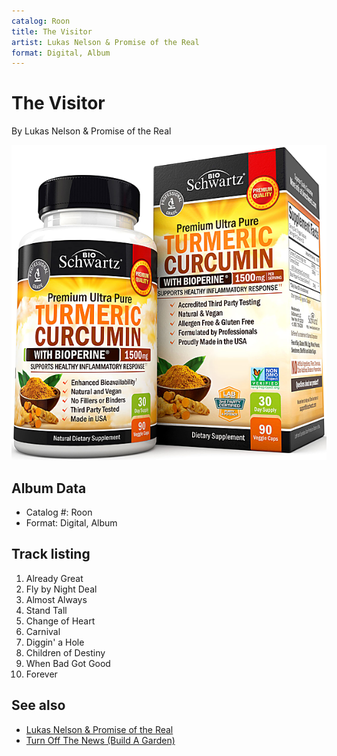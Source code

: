 ```yaml
---
catalog: Roon
title: The Visitor
artist: Lukas Nelson & Promise of the Real
format: Digital, Album
---
```


# The Visitor

By Lukas Nelson & Promise of the Real

![](../../assets/albumcovers/Lukas_Nelson_and_Promise_of_the_Real-The_Visitor.png)

## Album Data

- Catalog #: Roon
- Format: Digital, Album


## Track listing


1. Already Great
2. Fly by Night Deal
3. Almost Always
4. Stand Tall
5. Change of Heart
6. Carnival
7. Diggin' a Hole
8. Children of Destiny
9. When Bad Got Good
10. Forever


## See also

- [Lukas Nelson & Promise of the Real](Lukas_Nelson_and_Promise_of_the_Real.md)
- [Turn Off The News (Build A Garden)](Turn_Off_The_News_Build_A_Garden.md)
